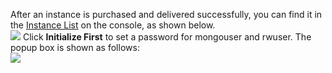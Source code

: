 After an instance is purchased and delivered successfully, you can find it in the [Instance List](https://console.cloud.tencent.com/mongodb) on the console, as shown below.<br>
![](https://main.qcloudimg.com/raw/349b681a43275ccc0c3d79f54dea421f.png)
Click **Initialize First** to set a password for mongouser and rwuser. The popup box is shown as follows:<br>
![](https://main.qcloudimg.com/raw/042e6a5a5d4da7eb73e3df906644e84d.png)


